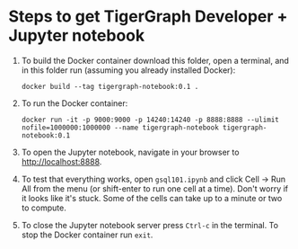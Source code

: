 Steps to get TigerGraph Developer + Jupyter notebook 
=================

1. To build the Docker container download this folder, open a terminal, and in this folder run (assuming you already installed Docker):

   `docker build --tag tigergraph-notebook:0.1 .`

2. To run the Docker container:

   `docker run -it -p 9000:9000 -p 14240:14240 -p 8888:8888 --ulimit nofile=1000000:1000000 --name tigergraph-notebook tigergraph-notebook:0.1`
      
3. To open the Jupyter notebook, navigate in your browser to [http://localhost:8888](http://localhost:8888).

4. To test that everything works, open `gsql101.ipynb` and click Cell -> Run All from the menu (or shift-enter to run one cell at a time). Don't worry if it looks like it's stuck. Some of the cells can take up to a minute or two to compute. 

5. To close the Jupyter notebook server press `Ctrl-c` in the terminal. To stop the Docker container run `exit`.